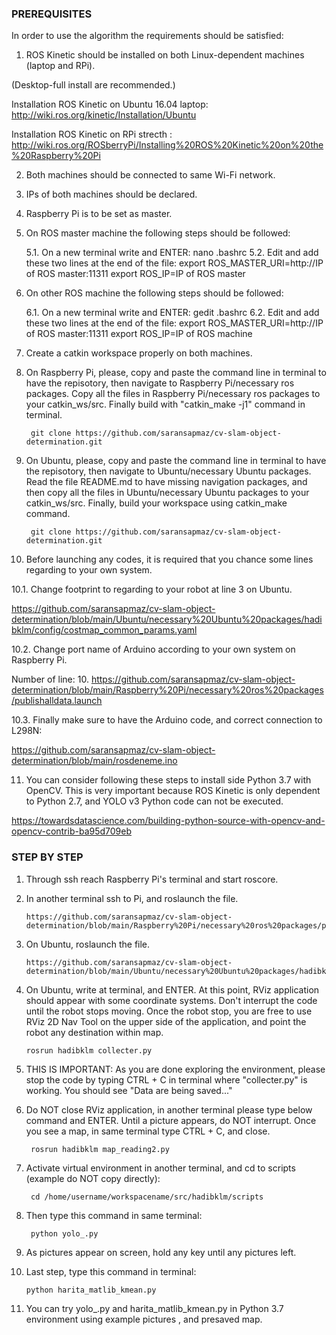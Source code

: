 ### PREREQUISITES 

In order to use the algorithm the requirements should be satisfied:

1. ROS Kinetic should be installed on both Linux-dependent machines (laptop and RPi).

(Desktop-full install are recommended.)

Installation ROS Kinetic on Ubuntu 16.04 laptop:
http://wiki.ros.org/kinetic/Installation/Ubuntu

Installation ROS Kinetic on RPi strecth :
http://wiki.ros.org/ROSberryPi/Installing%20ROS%20Kinetic%20on%20the%20Raspberry%20Pi

2. Both machines should be connected to same Wi-Fi network.
3. IPs of both machines should be declared.
4. Raspberry Pi is to be set as master.
5. On ROS master machine the following steps should be followed:

   5.1. On a new terminal write and ENTER:
        nano .bashrc
   5.2. Edit and add these two lines at the end of the file:
        export ROS_MASTER_URI=http://IP of ROS master:11311
        export ROS_IP=IP of ROS master

6. On other ROS machine the following steps should be followed:

   6.1. On a new terminal write and ENTER:
        gedit .bashrc
   6.2. Edit and add these two lines at the end of the file:
        export ROS_MASTER_URI=http://IP of ROS master:11311
        export ROS_IP=IP of ROS machine

7. Create a catkin workspace properly on both machines.
8. On Raspberry Pi, please, copy and paste the command line in terminal to have the repisotory, then navigate to Raspberry Pi/necessary ros packages. Copy all the files in Raspberry Pi/necessary ros packages to your catkin_ws/src. Finally build with "catkin_make -j1" command in terminal.

        git clone https://github.com/saransapmaz/cv-slam-object-determination.git

9. On Ubuntu, please, copy and paste the command line in terminal to have the repisotory, then navigate to Ubuntu/necessary Ubuntu packages. Read the file README.md to have missing navigation packages, and then copy all the files in Ubuntu/necessary Ubuntu packages to your catkin_ws/src. Finally, build your workspace using catkin_make command.

        git clone https://github.com/saransapmaz/cv-slam-object-determination.git

10. Before launching any codes, it is required that you chance some lines regarding to your own system. 

   10.1. Change footprint to regarding to your robot at line 3 on Ubuntu.
   
https://github.com/saransapmaz/cv-slam-object-determination/blob/main/Ubuntu/necessary%20Ubuntu%20packages/hadibklm/config/costmap_common_params.yaml
         
   10.2. Change port name of Arduino according to your own system on Raspberry Pi.
   
Number of line: 10.
https://github.com/saransapmaz/cv-slam-object-determination/blob/main/Raspberry%20Pi/necessary%20ros%20packages/publishalldata.launch
     
   10.3. Finally make sure to have the Arduino code, and correct connection to L298N:
   
https://github.com/saransapmaz/cv-slam-object-determination/blob/main/rosdeneme.ino
         
       
11. You can consider following these steps to install side Python 3.7 with OpenCV. This is very important because ROS Kinetic is only dependent to Python 2.7, and YOLO v3 Python code can not be executed. 

https://towardsdatascience.com/building-python-source-with-opencv-and-opencv-contrib-ba95d709eb

### STEP BY STEP 
         
1. Through ssh reach Raspberry Pi's terminal and start roscore.
2. In another terminal ssh to Pi, and roslaunch the file.

       https://github.com/saransapmaz/cv-slam-object-determination/blob/main/Raspberry%20Pi/necessary%20ros%20packages/publishalldata.launch
       
3. On Ubuntu, roslaunch the file.

       https://github.com/saransapmaz/cv-slam-object-determination/blob/main/Ubuntu/necessary%20Ubuntu%20packages/hadibklm/launch/harita_navigasyon.launch
       
4. On Ubuntu, write at terminal, and ENTER. At this point, RViz application should appear with some coordinate systems. Don't interrupt the code until the robot stops moving. Once the robot stop, you are free to use RViz 2D Nav Tool on the upper side of the application, and point the robot any destination within map.
       
       rosrun hadibklm collecter.py
         
5. THIS IS IMPORTANT: As you are done exploring the environment, please stop the code by typing CTRL + C in terminal where "collecter.py" is working. You should see "Data are being saved..."
6. Do NOT close RViz application, in another terminal please type below command and ENTER. Until a picture appears, do NOT interrupt. Once you see a map, in same terminal type CTRL + C, and close.

        rosrun hadibklm map_reading2.py
        
7. Activate virtual environment in another terminal, and cd to scripts (example do NOT copy directly):
        
        cd /home/username/workspacename/src/hadibklm/scripts
     
8. Then type this command in same terminal:

        python yolo_.py

9. As pictures appear on screen, hold any key until any pictures left.
10. Last step, type this command in terminal:

        python harita_matlib_kmean.py
        
11. You can try yolo_.py and harita_matlib_kmean.py in Python 3.7 environment using example pictures , and presaved map. 
       
